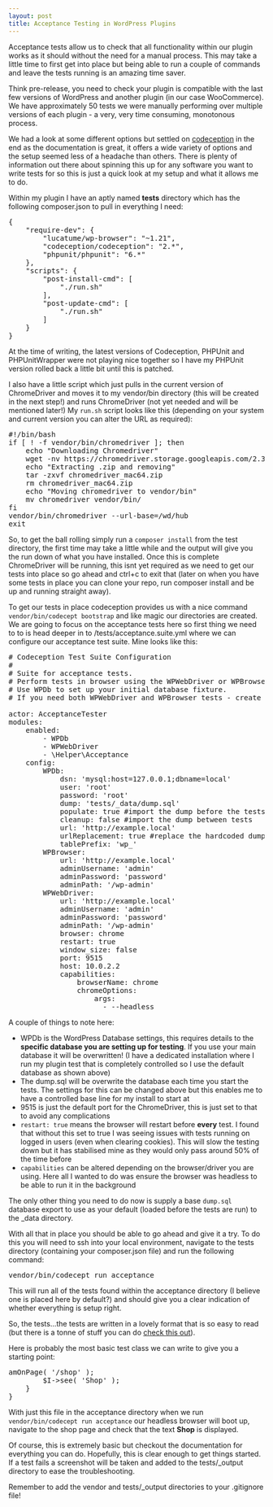 ```yaml
---
layout: post
title: Acceptance Testing in WordPress Plugins
---
```


Acceptance tests allow us to check that all functionality within our plugin works as it should without the need for a manual process.
This may take a little time to first get into place but being able to run a couple of commands and leave the tests running is an amazing time saver.

Think pre-release, you need to check your plugin is compatible with the last few versions of WordPress and another plugin (in our case WooCommerce). 
We have approximately 50 tests we were manually performing over multiple versions of each plugin - a very, very time consuming, monotonous process.

We had a look at some different options but settled on [codeception](https://codeception.com/) in the end as the documentation is great, it offers a wide variety of options and the setup seemed less of a headache than others.
There is plenty of information out there about spinning this up for any software you want to write tests for so this is just a quick look at my setup and what it allows me to do.

Within my plugin I have an aptly named __tests__ directory which has the following composer.json to pull in everything I need:
<pre>
{
    "require-dev": {
        "lucatume/wp-browser": "~1.21",
        "codeception/codeception": "2.*",
        "phpunit/phpunit": "6.*"
    },
    "scripts": {
        "post-install-cmd": [
            "./run.sh"
        ],
        "post-update-cmd": [
            "./run.sh"
        ]
    }
}
</pre>
At the time of writing, the latest versions of Codeception, PHPUnit and PHPUnitWrapper were not playing nice together so I have my PHPUnit version rolled back a little bit until this is patched.

I also have a little script which just pulls in the current version of ChromeDriver and moves it to my vendor/bin directory (this will be created in the next step!) and runs ChromeDriver (not yet needed and will be mentioned later!)
My `run.sh` script looks like this (depending on your system and current version you can alter the URL as required):
<pre>
#!/bin/bash
if [ ! -f vendor/bin/chromedriver ]; then
    echo "Downloading Chromedriver"
    wget -nv https://chromedriver.storage.googleapis.com/2.38/chromedriver_mac64.zip
    echo "Extracting .zip and removing"
    tar -zxvf chromedriver_mac64.zip
    rm chromedriver_mac64.zip
    echo "Moving chromedriver to vendor/bin"
    mv chromedriver vendor/bin/
fi
vendor/bin/chromedriver --url-base=/wd/hub
exit
</pre>

So, to get the ball rolling simply run a `composer install` from the test directory, the first time may take a little while and the output will give you the run down of what you have installed.
Once this is complete ChromeDriver will be running, this isnt yet required as we need to get our tests into place so go ahead and ctrl+c to exit that (later on when you have some tests in place you can clone your repo, run composer install and be up and running straight away).

To get our tests in place codeception provides us with a nice command `vendor/bin/codecept bootstrap` and like magic our directories are created.
We are going to focus on the acceptance tests here so first thing we need to to is head deeper in to /tests/acceptance.suite.yml where we can configure our acceptance test suite. Mine looks like this:
<pre>
# Codeception Test Suite Configuration
#
# Suite for acceptance tests.
# Perform tests in browser using the WPWebDriver or WPBrowser.
# Use WPDb to set up your initial database fixture.
# If you need both WPWebDriver and WPBrowser tests - create a separate suite.

actor: AcceptanceTester
modules:
    enabled:
        - WPDb
        - WPWebDriver
        - \Helper\Acceptance
    config:
        WPDb:
            dsn: 'mysql:host=127.0.0.1;dbname=local'
            user: 'root'
            password: 'root'
            dump: 'tests/_data/dump.sql'
            populate: true #import the dump before the tests
            cleanup: false #import the dump between tests
            url: 'http://example.local'
            urlReplacement: true #replace the hardcoded dump URL with the one above
            tablePrefix: 'wp_'
        WPBrowser:
            url: 'http://example.local'
            adminUsername: 'admin'
            adminPassword: 'password'
            adminPath: '/wp-admin'
        WPWebDriver:
            url: 'http://example.local'
            adminUsername: 'admin'
            adminPassword: 'password'
            adminPath: '/wp-admin'
            browser: chrome
            restart: true
            window_size: false
            port: 9515
            host: 10.0.2.2
            capabilities:
                browserName: chrome
                chromeOptions:
                    args:
                      - --headless
</pre>

A couple of things to note here:
 - WPDb is the WordPress Database settings, this requires details to the **specific database you are setting up for testing**. If you use your main database it will be overwritten! (I have a dedicated installation where I run my plugin test that is completely controlled so I use the default database as shown above)
 - The dump.sql will be overwrite the database each time you start the tests. The settings for this can be changed above but this enables me to have a controlled base line for my install to start at
 - 9515 is just the default port for the ChromeDriver, this is just set to that to avoid any complications
 - `restart: true` means the browser will restart before **every** test. I found that without this set to true I was seeing issues with tests running on logged in users (even when clearing cookies). This will slow the testing down but it has stabilised mine as they would only pass around 50% of the time before
 - `capabilities` can be altered depending on the browser/driver you are using. Here all I wanted to do was ensure the browser was headless to be able to run it in the background

The only other thing you need to do now is supply a base `dump.sql` database export to use as your default (loaded before the tests are run) to the _data directory.

With all that in place you should be able to go ahead and give it a try.  To do this you will need to ssh into your local environment, navigate to the tests directory (containing your composer.json file) and run the following command:
<pre>
vendor/bin/codecept run acceptance
</pre>

This will run all of the tests found within the acceptance directory (I believe one is placed here by default?) and should give you a clear indication of whether everything is setup right.

So, the tests...the tests are written in a lovely format that is so easy to read (but there is a tonne of stuff you can do [check this out](https://codeception.com/docs/03-AcceptanceTests)).

Here is probably the most basic test class we can write to give you a starting point:
<pre>
<?php
class Example_Cest {
	public function ShopHeaderIsShownTest( AcceptanceTester $I ) {
		$I->amOnPage( '/shop' );
		$I->see( 'Shop' );
	}
}
</pre>
With just this file in the acceptance directory when we run `vendor/bin/codecept run acceptance` our headless browser will boot up, navigate to the shop page and check that the text __Shop__ is displayed.

Of course, this is extremely basic but checkout the documentation for everything you can do. Hopefully, this is clear enough to get things started.
If a test fails a screenshot will be taken and added to the tests/_output directory to ease the troubleshooting.

Remember to add the vendor and tests/_output directories to your .gitignore file!